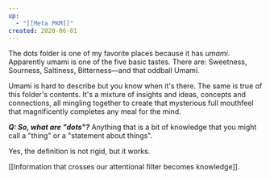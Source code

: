 ```yaml
---
up:
  - "[[Meta PKM]]"
created: 2020-06-01
---
```

The dots folder is one of my favorite places because it has *umami*. Apparently umami is one of the five basic tastes. There are: Sweetness, Sourness, Saltiness, Bitterness—and that oddball Umami.

Umami is hard to describe but you know when it's there. The same is true of this folder's contents. It's a mixture of insights and ideas, concepts and connections, all mingling together to create that mysterious full mouthfeel that magnificently completes any meal for the mind. 

***Q: So, what are "dots"?*** 
Anything that is a bit of knowledge that you might call a "thing" or a "statement about things". 

Yes, the definition is not rigid, but it works. 

[[Information that crosses our attentional filter becomes knowledge]].


